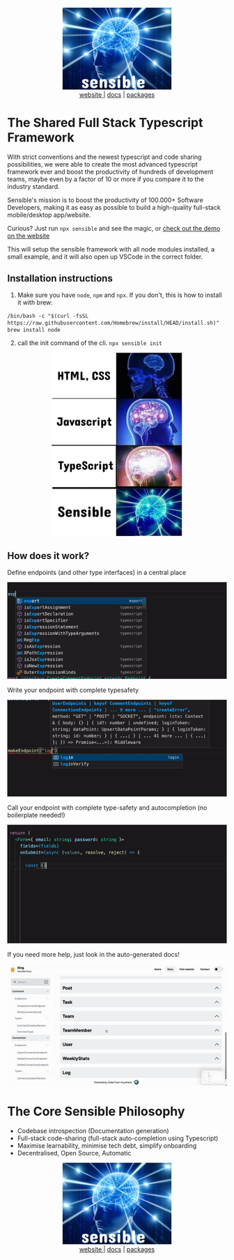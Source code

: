 <p align="center">
<a href="https://www.sensibleframework.co" target="_blank">
<img src="./assets/icon2.png" width="250" /><br />
website
</a> |
<a href="https://github.com/Code-From-Anywhere/sensible/tree/main/docs">docs</a> | <a href="https://github.com/Code-From-Anywhere/sensible/tree/main/packages">packages</a>
</p>

# The Shared Full Stack Typescript Framework

With strict conventions and the newest typescript and code sharing possibilities, we were able to create the most advanced typescript framework ever and boost the productivity of hundreds of development teams, maybe even by a factor of 10 or more if you compare it to the industry standard.

Sensible's mission is to boost the productivity of 100.000+ Software Developers, making it as easy as possible to build a high-quality full-stack mobile/desktop app/website.

Curious? Just run `npx sensible` and see the magic, or [check out the demo on the website](https://www.sensible.to)

This will setup the sensible framework with all node modules installed, a small example, and it will also open up VSCode in the correct folder.

## Installation instructions

1. Make sure you have `node`, `npm` and `npx`. If you don't, this is how to install it with brew:

```
/bin/bash -c "$(curl -fsSL https://raw.githubusercontent.com/Homebrew/install/HEAD/install.sh)"
brew install node
```

2. call the init command of the cli.
   `npx sensible init`

<p align="center">
  <img src="./assets/sensible-meme2.png" width="300" />
</p>

## How does it work?

Define endpoints (and other type interfaces) in a central place

![define](./assets/define-gif2.gif)

Write your endpoint with complete typesafety

![makeEndpoint](./assets/makeEndpoint-gif2.gif)

Call your endpoint with complete type-safety and autocompletion (no boilerplate needed!)

![api](./assets/api-gif2.gif)

If you need more help, just look in the auto-generated docs!

![docs](./assets/docs-gif2.gif)

# The Core Sensible Philosophy

- Codebase introspection (Documentation generation)
- Full-stack code-sharing (full-stack auto-completion using Typescript)
- Maximise learnability, minimise tech debt, simplify onboarding
- Decentralised, Open Source, Automatic

<p align="center">
<a href="https://www.sensibleframework.co" target="_blank">
<img src="./assets/icon2.png" width="250" /><br />
website
</a> |
<a href="https://github.com/Code-From-Anywhere/sensible/tree/main/docs">docs</a> | <a href="https://github.com/Code-From-Anywhere/sensible/tree/main/packages">packages</a>
</p>
